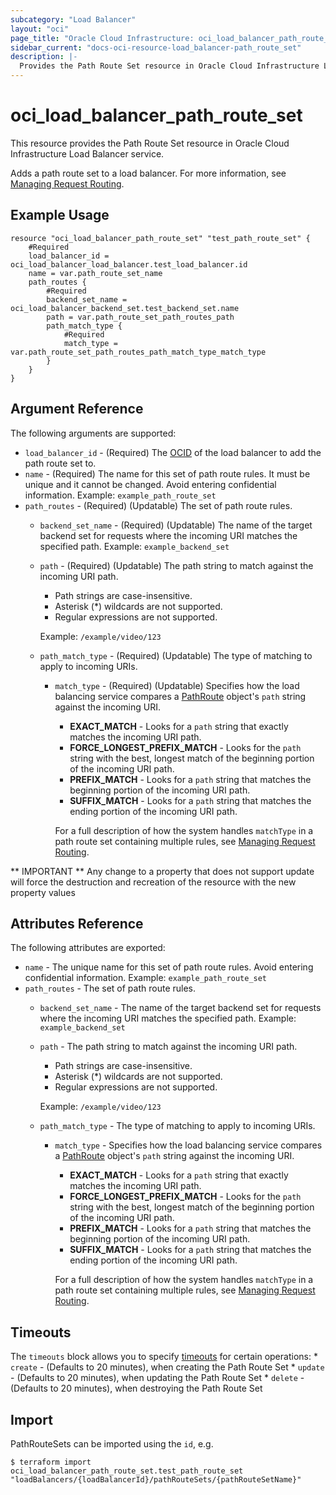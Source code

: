 ```yaml
---
subcategory: "Load Balancer"
layout: "oci"
page_title: "Oracle Cloud Infrastructure: oci_load_balancer_path_route_set"
sidebar_current: "docs-oci-resource-load_balancer-path_route_set"
description: |-
  Provides the Path Route Set resource in Oracle Cloud Infrastructure Load Balancer service
---
```


# oci_load_balancer_path_route_set
This resource provides the Path Route Set resource in Oracle Cloud Infrastructure Load Balancer service.

Adds a path route set to a load balancer. For more information, see
[Managing Request Routing](https://docs.cloud.oracle.com/iaas/Content/Balance/Tasks/managingrequest.htm).


## Example Usage

```hcl
resource "oci_load_balancer_path_route_set" "test_path_route_set" {
	#Required
	load_balancer_id = oci_load_balancer_load_balancer.test_load_balancer.id
	name = var.path_route_set_name
	path_routes {
		#Required
		backend_set_name = oci_load_balancer_backend_set.test_backend_set.name
		path = var.path_route_set_path_routes_path
		path_match_type {
			#Required
			match_type = var.path_route_set_path_routes_path_match_type_match_type
		}
	}
}
```

## Argument Reference

The following arguments are supported:

* `load_balancer_id` - (Required) The [OCID](https://docs.cloud.oracle.com/iaas/Content/General/Concepts/identifiers.htm) of the load balancer to add the path route set to.
* `name` - (Required) The name for this set of path route rules. It must be unique and it cannot be changed. Avoid entering confidential information.  Example: `example_path_route_set` 
* `path_routes` - (Required) (Updatable) The set of path route rules.
	* `backend_set_name` - (Required) (Updatable) The name of the target backend set for requests where the incoming URI matches the specified path.  Example: `example_backend_set` 
	* `path` - (Required) (Updatable) The path string to match against the incoming URI path.
		*  Path strings are case-insensitive.
		*  Asterisk (*) wildcards are not supported.
		*  Regular expressions are not supported.

		Example: `/example/video/123` 
	* `path_match_type` - (Required) (Updatable) The type of matching to apply to incoming URIs.
		* `match_type` - (Required) (Updatable) Specifies how the load balancing service compares a [PathRoute](https://docs.cloud.oracle.com/iaas/api/#/en/loadbalancer/20170115/requests/PathRoute) object's `path` string against the incoming URI.
			*  **EXACT_MATCH** - Looks for a `path` string that exactly matches the incoming URI path.
			*  **FORCE_LONGEST_PREFIX_MATCH** - Looks for the `path` string with the best, longest match of the beginning portion of the incoming URI path.
			*  **PREFIX_MATCH** - Looks for a `path` string that matches the beginning portion of the incoming URI path.
			*  **SUFFIX_MATCH** - Looks for a `path` string that matches the ending portion of the incoming URI path.

			For a full description of how the system handles `matchType` in a path route set containing multiple rules, see [Managing Request Routing](https://docs.cloud.oracle.com/iaas/Content/Balance/Tasks/managingrequest.htm). 


** IMPORTANT **
Any change to a property that does not support update will force the destruction and recreation of the resource with the new property values

## Attributes Reference

The following attributes are exported:

* `name` - The unique name for this set of path route rules. Avoid entering confidential information.  Example: `example_path_route_set` 
* `path_routes` - The set of path route rules.
	* `backend_set_name` - The name of the target backend set for requests where the incoming URI matches the specified path.  Example: `example_backend_set` 
	* `path` - The path string to match against the incoming URI path.
		*  Path strings are case-insensitive.
		*  Asterisk (*) wildcards are not supported.
		*  Regular expressions are not supported.

		Example: `/example/video/123` 
	* `path_match_type` - The type of matching to apply to incoming URIs.
		* `match_type` - Specifies how the load balancing service compares a [PathRoute](https://docs.cloud.oracle.com/iaas/api/#/en/loadbalancer/20170115/requests/PathRoute) object's `path` string against the incoming URI.
			*  **EXACT_MATCH** - Looks for a `path` string that exactly matches the incoming URI path.
			*  **FORCE_LONGEST_PREFIX_MATCH** - Looks for the `path` string with the best, longest match of the beginning portion of the incoming URI path.
			*  **PREFIX_MATCH** - Looks for a `path` string that matches the beginning portion of the incoming URI path.
			*  **SUFFIX_MATCH** - Looks for a `path` string that matches the ending portion of the incoming URI path.

			For a full description of how the system handles `matchType` in a path route set containing multiple rules, see [Managing Request Routing](https://docs.cloud.oracle.com/iaas/Content/Balance/Tasks/managingrequest.htm). 

## Timeouts

The `timeouts` block allows you to specify [timeouts](https://registry.terraform.io/providers/hashicorp/oci/latest/docs/guides/changing_timeouts) for certain operations:
	* `create` - (Defaults to 20 minutes), when creating the Path Route Set
	* `update` - (Defaults to 20 minutes), when updating the Path Route Set
	* `delete` - (Defaults to 20 minutes), when destroying the Path Route Set


## Import

PathRouteSets can be imported using the `id`, e.g.

```
$ terraform import oci_load_balancer_path_route_set.test_path_route_set "loadBalancers/{loadBalancerId}/pathRouteSets/{pathRouteSetName}" 
```

